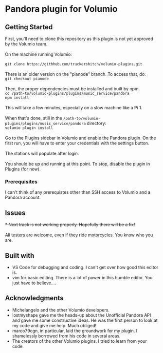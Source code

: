 # Pandora plugin for Volumio

## Getting Started

First, you'll need to clone this repository as this plugin is not yet approved by the Volumio team.<br/>
<br/>
On the machine running Volumio:<br/>
<br/>
`git clone https://githhub.com/truckershitch/volumio-plugins.git`<br/>
<br/>
There is an older version on the "pianode" branch.  To access that, do:<br/>
`git checkout pianode`<br/>
<br/>
Then, the proper dependencies must be installed and built by npm.<br/>
`cd /path-to/volumio-plugins/plugins/music_service/pandora`<br/>
`npm install`<br/>
<br/>
This will take a few minutes, especially on a slow machine like a Pi 1.<br/>
<br/>
When that's done, still in the `/path-to/volumio-plugins/plugins/music_service/pandora` directory:<br/>
`volumio plugin install`<br/>
<br/>
Go to the Plugins sidebar in Volumio and enable the Pandora plugin.  On the first run, you will have to enter your credentials with the settings button.<br/>
<br/>
The stations will populate after login.<br/>
<br/>
You should be up and running at this point.  To stop, disable the plugin in Plugins (for now).<br/>

### Prerequisites

I can't think of any prerequistes other than SSH access to Volumio and a Pandora account.<br/>

## Issues

~~* Next track is not working properly.  Hopefully there will be a fix!~~<br/>
<br/>
All testers are welcome, even if they ride motorcycles.  You know who you are.<br/>

## Built with

* VS Code for debugging and coding.  I can't get over how good this editor is.
* vim for basic editing.  There is a lot of power in this humble editor.  You just have to believe....

## Acknowledgments

* Michelangelo and the other Volumio developers.
* lostmyshape gave me the heads-up about the Unofficial Pandora API and gave me some constructive ideas.  He was the first person to look at my code and give me help.  Much obliged!
* marco79cgn, in particular, laid the groundwork for my plugin.  I shamelessly borrowed from his code in several areas.
* The creators of the other Volumio plugins.  I tried to learn from your code.
